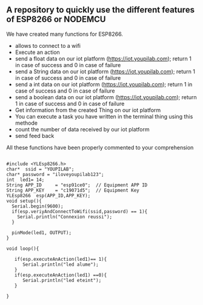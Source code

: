 ## A repository to quickly use the different features of ESP8266 or NODEMCU

We have created many functions for ESP8266.

-  allows to connect to a wifi
-  Execute an action
-  send a float data on our iot platform (https://iot.youpilab.com); return 1 in case of success and 0 in case of failure
-  send a String data on our iot platform (https://iot.youpilab.com); return 1 in case of success and 0 in case of failure
- send a int data on our iot platform (https://iot.youpilab.com); return 1 in case of success and 0 in case of failure
-  send a boolean data on our iot platform (https://iot.youpilab.com); return 1 in case of success and 0 in case of failure
- Get information from the created Thing on our iot platform
- You can execute a task you have written in the terminal thing using this methode 
- count the number of data received by our iot platform
- send feed back



All these functions have been properly commented to your comprehension

```

#include <YLEsp8266.h>
char*  ssid = "YOUPILAB";
char* password = "iloveyoupilab123";
int  led1= 14;
String APP_ID     = "esp91ce0";  // Equipment APP ID
String APP_KEY    = "c19071d5";  // Equipment Key
YLEsp8266  esp(APP_ID,APP_KEY);
void setup(){ 
  Serial.begin(9600);
  if(esp.veriyAndConnectToWifi(ssid,password) == 1){
    Serial.println("Connexion reussi");
  }

  pinMode(led1, OUTPUT);
}

void loop(){

   if(esp.executeAnAction(led1)== 1){
      Serial.println("led alume");
   }
   if(esp.executeAnAction(led1) ==0){
      Serial.println("led eteint");
   }
   
}
```




